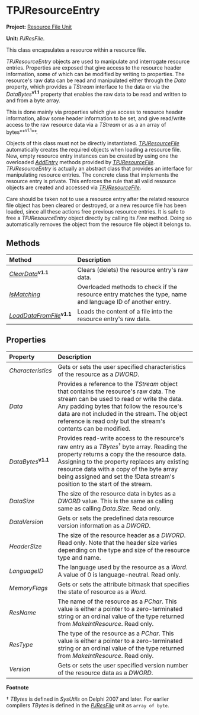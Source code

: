 <a href='Hidden comment: 
$Rev$
$Date$
'></a>

# TPJResourceEntry #

**Project:** [Resource File Unit](ResFileUnit.md)

**Unit:** _PJResFile_.

This class encapsulates a resource within a resource file.

_TPJResourceEntry_ objects are used to manipulate and interrogate resource entries. Properties are exposed that give access to the resource header information, some of which can be modified by writing to properties. The resource's raw data can be read and manipulated either through the _Data_ property, which provides a _TStream_ interface to the data or via the _DataBytes_**<sup>v1.1</sup>** property that enables the raw data to be read and written to and from a byte array.

This is done mainly via properties which give access to resource header information, allow some header information to be set, and give read/write access to the raw resource data via a _TStream_ or as a an array of bytes**<sup>v1.1</sup>**.

Objects of this class must not be directly instantiated. _[TPJResourceFile](TPJResourceFile.md)_ automatically creates the required objects when loading a resource file. New, empty resource entry instances can be created by using one the overloaded _[AddEntry](TPJResourceFileAddEntry.md)_ methods provided by _[TPJResourceFile](TPJResourceFile.md)_. _TPJResourceEntry_ is actually an abstract class that provides an  interface for manipulating resource entries. The concrete class that implements the resource entry is private. This enforces the rule that all valid resource objects are created and accessed via _[TPJResourceFile](TPJResourceFile.md)_.

Care should be taken not to use a resource entry after the related resource file object has been cleared or destroyed, or a new resource file has been loaded, since all these actions free previous resource entries. It is safe to free a _TPJResourceEntry_ object directly by calling its _Free_ method. Doing so automatically removes the object from the resource file object it belongs to.

## Methods ##

| **Method** | **Description** |
|:-----------|:----------------|
| _[ClearData](TPJResourceEntryClearData.md)_**<sup>v1.1</sup>** | Clears (delets) the resource entry's raw data. |
| _[IsMatching](TPJResourceEntryIsMatching.md)_ | Overloaded methods to check if the resource entry matches the type, name and language ID of another entry. |
| _[LoadDataFromFile](TPJResourceEntryLoadDataFromFile.md)_**<sup>v1.1</sup>** | Loads the content of a file into the resource entry's raw data. |

## Properties ##

| **Property** | **Description** |
|:-------------|:----------------|
| _Characteristics_ | Gets or sets the user specified characteristics of the resource as a _DWORD_. |
| _Data_ | Provides a reference to the _TStream_ object that contains the resource's raw data. The stream can be used to read or write the data. Any padding bytes that follow the resource's data are not included in the stream. The object reference is read only but the stream's contents can be modified. |
| _DataBytes_**<sup>v1.1</sup>** | Provides read-write access to the resource's raw entry as a _TBytes_<sup>†</sup> byte array. Reading the property returns a copy the the resource data. Assigning to the property replaces any existing resource data with a copy of the byte array being assigned and set the !Data stream's position to the start of the stream. |
| _DataSize_ | The size of the resource data in bytes as a _DWORD_ value. This is the same as calling same as calling _Data.Size_. Read only. |
| _DataVersion_ | Gets or sets the predefined data resource version information as a _DWORD_. |
| _HeaderSize_ | The size of the resource header as a _DWORD_. Read only. Note that the header size varies depending on the type and size of the resource type and name. |
| _LanguageID_ | The language used by the resource as a _Word_. A value of 0 is language-neutral. Read only. |
| _MemoryFlags_ | Gets or sets the attribute bitmask that specifies the state of resource as a _Word_. |
| _ResName_ | The name of the resource as a _PChar_. This value is either a pointer to a zero-terminated string or an ordinal value of the type returned from _MakeIntResource_. Read only. |
| _ResType_ | The type of the resource as a _PChar_. This value is either a pointer to a zero-terminated string or an ordinal value of the type returned from _MakeIntResource_. Read only. |
| _Version_ | Gets or sets the user specified version number of the resource data as a _DWORD_. |

**Footnote**

† _TBytes_ is defined in _SysUtils_ on Delphi 2007 and later. For earlier compilers _TBytes_ is defined in the _[PJResFile](ResFileUnit.md)_ unit as `array of byte`.